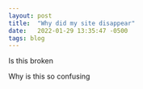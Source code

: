 ```yaml
---
layout: post
title:  "Why did my site disappear"
date:   2022-01-29 13:35:47 -0500
tags: blog
---
```

Is this broken

Why is this so confusing